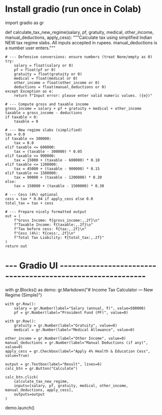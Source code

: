 # Install gradio (run once in Colab)


import gradio as gr

def calculate_tax_new_regime(salary, pf, gratuity, medical, other_income, manual_deductions, apply_cess):
    """Calculate tax using simplified Indian NEW tax regime slabs.
    All inputs accepted in rupees. manual_deductions is a number user enters."""

    # --- Defensive conversions: ensure numbers (treat None/empty as 0)
    try:
        salary = float(salary or 0)
        pf = float(pf or 0)
        gratuity = float(gratuity or 0)
        medical = float(medical or 0)
        other_income = float(other_income or 0)
        deductions = float(manual_deductions or 0)
    except Exception as e:
        return f"Input error: please enter valid numeric values. ({e})"

    # --- Compute gross and taxable income
    gross_income = salary + pf + gratuity + medical + other_income
    taxable = gross_income - deductions
    if taxable < 0:
        taxable = 0

    # --- New regime slabs (simplified)
    tax = 0.0
    if taxable <= 300000:
        tax = 0.0
    elif taxable <= 600000:
        tax = (taxable - 300000) * 0.05
    elif taxable <= 900000:
        tax = 15000 + (taxable - 600000) * 0.10
    elif taxable <= 1200000:
        tax = 45000 + (taxable - 900000) * 0.15
    elif taxable <= 1500000:
        tax = 90000 + (taxable - 1200000) * 0.20
    else:
        tax = 150000 + (taxable - 1500000) * 0.30

    # --- Cess (4%) optional
    cess = tax * 0.04 if apply_cess else 0.0
    total_tax = tax + cess

    # --- Prepare nicely formatted output
    out = (
        f"Gross Income: ₹{gross_income:,.2f}\n"
        f"Taxable Income: ₹{taxable:,.2f}\n"
        f"Tax before cess: ₹{tax:,.2f}\n"
        f"Cess (4%): ₹{cess:,.2f}\n"
        f"Total Tax Liability: ₹{total_tax:,.2f}"
    )
    return out

# --- Gradio UI -----------------------------------------------------------
with gr.Blocks() as demo:
    gr.Markdown("# Income Tax Calculator — New Regime (Simple)")

    with gr.Row():
        salary = gr.Number(label="Salary (annual, ₹)", value=500000)
        pf = gr.Number(label="Provident Fund (PF)", value=0)

    with gr.Row():
        gratuity = gr.Number(label="Gratuity", value=0)
        medical = gr.Number(label="Medical Allowance", value=0)

    other_income = gr.Number(label="Other Income", value=0)
    manual_deductions = gr.Number(label="Manual Deductions (if any)", value=0)
    apply_cess = gr.Checkbox(label="Apply 4% Health & Education Cess", value=True)

    output = gr.Textbox(label="Result", lines=6)
    calc_btn = gr.Button("Calculate")

    calc_btn.click(
        calculate_tax_new_regime,
        inputs=[salary, pf, gratuity, medical, other_income, manual_deductions, apply_cess],
        outputs=output
    )

demo.launch()
